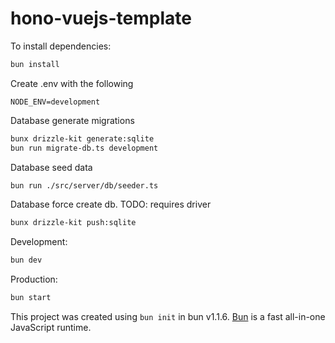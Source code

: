 # hono-vuejs-template

To install dependencies:

```bash
bun install
```

Create .env with the following
```
NODE_ENV=development
```

Database generate migrations

```bash
bunx drizzle-kit generate:sqlite
bun run migrate-db.ts development
```

Database seed data

```bash
bun run ./src/server/db/seeder.ts
```

Database force create db. TODO: requires driver

```bash
bunx drizzle-kit push:sqlite
```

Development:

```bash
bun dev
```

Production:

```bash
bun start
```

This project was created using `bun init` in bun v1.1.6. [Bun](https://bun.sh) is a fast all-in-one JavaScript runtime.
